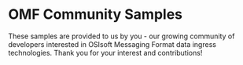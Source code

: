 # OMF Community Samples

These samples are provided to us by you - our growing community of developers interested in OSIsoft Messaging Format data ingress technologies. Thank you for your interest and contributions!  
